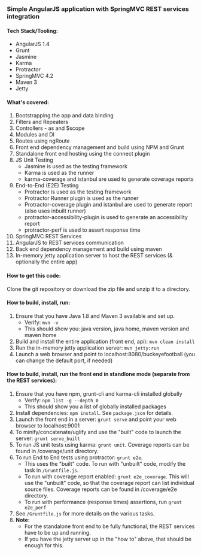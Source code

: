 ### Simple AngularJS application with SpringMVC REST services integration

#### Tech Stack/Tooling:
* AngularJS 1.4
* Grunt
* Jasmine
* Karma
* Protractor
* SpringMVC 4.2
* Maven 3
* Jetty

#### What's covered:
1. Bootstrapping the app and data binding
2. Filters and Repeaters
3. Controllers - as and $scope 
4. Modules and DI
5. Routes using ngRoute
6. Front end dependency management and build using NPM and Grunt
7. Standalone front end hosting using the connect plugin
8. JS Unit Testing 
    * Jasmine is used as the testing framework
    * Karma is used as the runner
    * karma-coverage and istanbul are used to generate coverage reports
9. End-to-End (E2E) Testing
    * Protractor is used as the testing framework
    * Protractor Runner plugin is used as the runner
    * Protractor-coverage plugin and istanbul are used to generate report (also uses inbuilt runner)
    * protractor-accessibility-plugin is used to generate an accessibility report
    * protractor-perf is used to assert response time
10. SpringMVC REST Services
11. AngularJS to REST services communication
12. Back end dependency management and build using maven 
13. In-memory jetty application server to host the REST services (& optionally the entire app)

#### How to get this code:
Clone the git repository or download the zip file and unzip it to a directory.

#### How to build, install, run:
1. Ensure that you have Java 1.8 and Maven 3 available and set up. 
    * Verify: `mvn -v`
    * This should show you: java version, java home, maven version and maven home
2. Build and install the entire application (front end, api): `mvn clean install`
3. Run the in-memory jetty application server: `mvn jetty:run`
4. Launch a web browser and point to localhost:8080/buckeyefootball (you can change the default port, if needed)

#### How to build, install, run the front end in standlone mode (separate from the REST services):
1. Ensure that you have npm, grunt-cli and karma-cli installed globally
    * Verify: `npm list -g --depth 0`
    * This should show you a list of globally installed packages
2. Install dependencies: `npm install`. See `package.json` for details.
3. Launch the front end in a server: `grunt serve` and point your web browser to localhost:9001
4. To minify/concatenate/uglify and use the "built" code to launch the server: `grunt serve_built`
5. To run JS unit tests using karma: `grunt unit`. Coverage reports can be found in /coverage/unit directory.
6. To run End to End tests using protractor: `grunt e2e`.
    * This uses the "built" code. To run with "unbuilt" code, modify the task in `/Gruntfile.js`.
    * To run with coverage report enabled: `grunt e2e_coverage`. This will use the "unbuilt" code, so that the coverage report can list individual source files. Coverage reports can be found in /coverage/e2e directory.
    * To run with performance (response times) assertions, run `grunt e2e_perf`
7. See `/Gruntfile.js` for more details on the various tasks.
8. __Note:__
    * For the standalone front end to be fully functional, the REST services have to be up and running.
    * If you have the jetty server up in the "how to" above, that should be enough for this.
